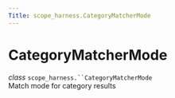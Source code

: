 ```yaml
---
Title: scope_harness.CategoryMatcherMode
---
```

        
CategoryMatcherMode
===================

 *class* `scope_harness.``CategoryMatcherMode`<a href="#scope_harness.CategoryMatcherMode" class="headerlink" title="Permalink to this definition"></a>  
Match mode for category results

